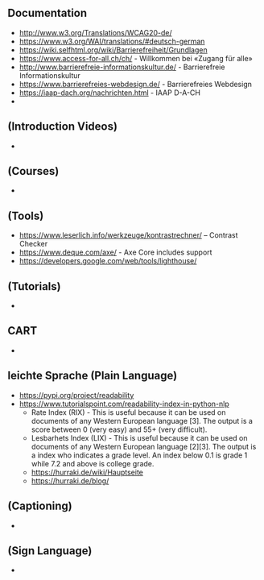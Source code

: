 ## Documentation
* http://www.w3.org/Translations/WCAG20-de/
* https://www.w3.org/WAI/translations/#deutsch-german
* https://wiki.selfhtml.org/wiki/Barrierefreiheit/Grundlagen
* https://www.access-for-all.ch/ch/ - Willkommen bei «Zugang für alle»
* http://www.barrierefreie-informationskultur.de/ - Barrierefreie Informationskultur
* https://www.barrierefreies-webdesign.de/ - Barrierefreies Webdesign
* https://iaap-dach.org/nachrichten.html - IAAP D-A-CH
* 

## (Introduction Videos)
* 

## (Courses)
*

## (Tools)
* https://www.leserlich.info/werkzeuge/kontrastrechner/ – Contrast Checker
* https://www.deque.com/axe/ - Axe Core includes support
* https://developers.google.com/web/tools/lighthouse/

## (Tutorials)
* 

## CART
*

## leichte Sprache (Plain Language)
* https://pypi.org/project/readability
* https://www.tutorialspoint.com/readability-index-in-python-nlp
  * Rate Index (RIX) - This is useful because it can be used on documents of any Western European language [3]. The output is a score between 0 (very easy) and 55+ (very difficult).
  * Lesbarhets Index (LIX) - This is useful because it can be used on documents of any Western European language [2][3]. The output is a index who indicates a grade level. An index below 0.1 is grade 1 while 7.2 and above is college grade.
  * https://hurraki.de/wiki/Hauptseite
  * https://hurraki.de/blog/

## (Captioning)
*

## (Sign Language)
*
